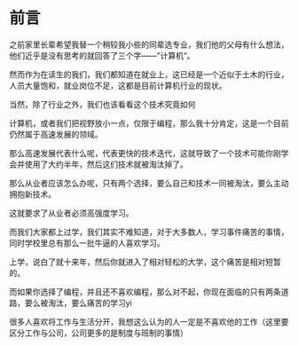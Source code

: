 # 前言

之前家里长辈希望我替一个稍较我小些的同辈选专业，我们他的父母有什么想法，他们近乎是没有思考的就回答了三个字——”计算机“。

然而作为在读生的我们，我们都知道在就业上，这已经是一个近似于土木的行业，人员大量饱和，就业岗位不足，这都是目前计算机行业的现状。

当然，除了行业之外，我们也该看看这个技术究竟如何

计算机，或者我们把视野放小一点，仅限于编程，那么我十分肯定，这是一个目前仍然属于高速发展的领域。

那么高速发展代表什么呢，代表更快的技术迭代，这就导致了一个技术可能你刚学会并使用了大约半年，然后这们技术就被淘汰掉了。

那么从业者应该怎么办呢，只有两个选择，要么自己和技术一同被淘汰，要么主动拥抱新技术。

这就要求了从业者必须高强度学习。

而我们大家都上过学，我们其实不难知道，对于大多数人，学习事件痛苦的事情，同时学校里总有那么一批牛逼的人喜欢学习。

上学，说白了就十来年，然后你就进入了相对轻松的大学，这个痛苦是相对短暂的。

而如果你选择了编程，并且还不喜欢编程，那么对不起，你现在面临的只有两条道路，要么被淘汰，要么痛苦的学习yi



很多人喜欢将工作与生活分开，我想这么认为的人一定是不喜欢他的工作（这里要区分工作与公司，公司更多的是制度与班制的事情）

